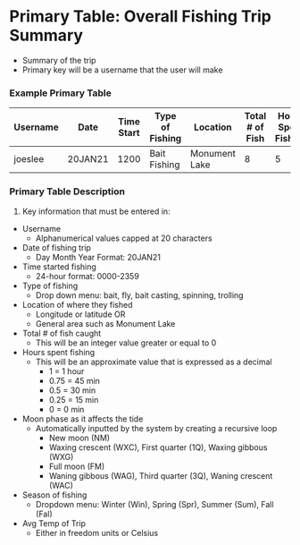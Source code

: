 # Primary Table: Overall Fishing Trip Summary
-	Summary of the trip
-	Primary key will be a username that the user will make
### Example Primary Table
Username | Date | Time Start | Type of Fishing | Location | Total # of Fish | Hours Spent Fishing | Moon Phase | Season | AVG Temp |
---------|------|------------|-----------------|----------|-----------------|---------------------|------------|--------|----------|
joeslee  |20JAN21|    1200   |  Bait Fishing	 |Monument Lake|      8       |          5          | WXC        | Winter | 32F / 0C |

### Primary Table Description
1. Key information that must be entered in:
- Username
  - Alphanumerical values capped at 20 characters
- Date of fishing trip
  - Day Month Year Format: 20JAN21
- Time started fishing
  - 24-hour format: 0000-2359
- Type of fishing
  - Drop down menu: bait, fly, bait casting, spinning, trolling
- Location of where they fished
  - Longitude or latitude OR
  - General area such as Monument Lake
- Total # of fish caught
  - This will be an integer value greater or equal to 0
- Hours spent fishing
  - This will be an approximate value that is expressed as a decimal
    - 1 = 1 hour
    - 0.75 = 45 min
    - 0.5 = 30 min
    - 0.25 = 15 min
    - 0 = 0 min
- Moon phase as it affects the tide
  - Automatically inputted by the system by creating a recursive loop
    - New moon (NM)
    - Waxing crescent (WXC), First quarter (1Q), Waxing gibbous (WXG)
    - Full moon (FM)
    - Waning gibbous (WAG), Third quarter (3Q), Waning crescent (WAC)
- Season of fishing
  - Dropdown menu: Winter (Win), Spring (Spr), Summer (Sum), Fall (Fal)
- Avg Temp of Trip
  - Either in freedom units or Celsius
